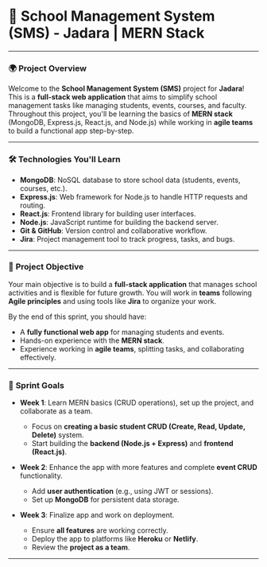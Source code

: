 # 📘 **School Management System (SMS) - Jadara | MERN Stack**

---

### 🌍 **Project Overview**

Welcome to the **School Management System (SMS)** project for **Jadara**! This is a **full-stack web application** that aims to simplify school management tasks like managing students, events, courses, and faculty. Throughout this project, you'll be learning the basics of **MERN stack** (MongoDB, Express.js, React.js, and Node.js) while working in **agile teams** to build a functional app step-by-step.

---

### 🛠️ **Technologies You'll Learn**

- **MongoDB**: NoSQL database to store school data (students, events, courses, etc.).
- **Express.js**: Web framework for Node.js to handle HTTP requests and routing.
- **React.js**: Frontend library for building user interfaces.
- **Node.js**: JavaScript runtime for building the backend server.
- **Git & GitHub**: Version control and collaborative workflow.
- **Jira**: Project management tool to track progress, tasks, and bugs.

---

### 🎯 **Project Objective**

Your main objective is to build a **full-stack application** that manages school activities and is flexible for future growth. You will work in **teams** following **Agile principles** and using tools like **Jira** to organize your work.

By the end of this sprint, you should have:
- A **fully functional web app** for managing students and events.
- Hands-on experience with the **MERN stack**.
- Experience working in **agile teams**, splitting tasks, and collaborating effectively.

---

### 📅 **Sprint Goals**

- **Week 1**: Learn MERN basics (CRUD operations), set up the project, and collaborate as a team.
  - Focus on **creating a basic student CRUD (Create, Read, Update, Delete)** system.
  - Start building the **backend (Node.js + Express)** and **frontend (React.js)**.
  
- **Week 2**: Enhance the app with more features and complete **event CRUD** functionality.
  - Add **user authentication** (e.g., using JWT or sessions).
  - Set up **MongoDB** for persistent data storage.
  
- **Week 3**: Finalize app and work on deployment.
  - Ensure **all features** are working correctly.
  - Deploy the app to platforms like **Heroku** or **Netlify**.
  - Review the **project as a team**.

---
